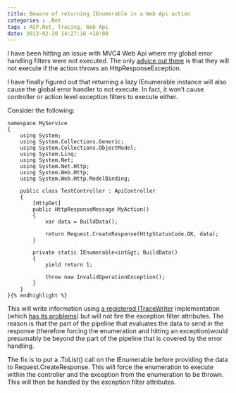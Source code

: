 ```yaml
---
title: Beware of returning IEnumerable in a Web Api action
categories : .Net
tags : ASP.Net, Tracing, Web Api
date: 2013-02-20 14:27:16 +10:00
---
```


I have been hitting an issue with MVC4 Web Api where my global error handling filters were not executed. The only [advice out there][0] is that they will not execute if the action throws an HttpResponseException. 

I have finally figured out that returning a lazy IEnumerable instance will also cause the global error handler to not execute. In fact, it won’t cause controller or action level exception filters to execute either. 

Consider the following:

    namespace MyService
    {
        using System;
        using System.Collections.Generic;
        using System.Collections.ObjectModel;
        using System.Linq;
        using System.Net;
        using System.Net.Http;
        using System.Web.Http;
        using System.Web.Http.ModelBinding;
    
        public class TestController : ApiController
        {
            [HttpGet]
            public HttpResponseMessage MyAction()
            {
                var data = BuildData();
    
                return Request.CreateResponse(HttpStatusCode.OK, data);
            }
    
            private static IEnumerable<int&gt; BuildData()
            {
                yield return 1;
    
                throw new InvalidOperationException();
            }
        }
    }{% endhighlight %}

This will write information using [a registered ITraceWriter][1] implementation (which [has its problems][2]) but will not fire the exception filter attributes. The reason is that the part of the pipeline that evaluates the data to send in the response (therefore forcing the enumeration and hitting an exception)would presumably be beyond the part of the pipeline that is covered by the error handling.

The fix is to put a .ToList() call on the IEnumerable before providing the data to Request.CreateResponse. This will force the enumeration to execute within the controller and the exception from the enumeration to be thrown. This will then be handled by the exception filter attributes.

[0]: http://weblogs.asp.net/fredriknormen/archive/2012/06/11/asp-net-web-api-exception-handling.aspx
[1]: http://www.asp.net/web-api/overview/testing-and-debugging/tracing-in-aspnet-web-api
[2]: http://aspnetwebstack.codeplex.com/workitem/862

